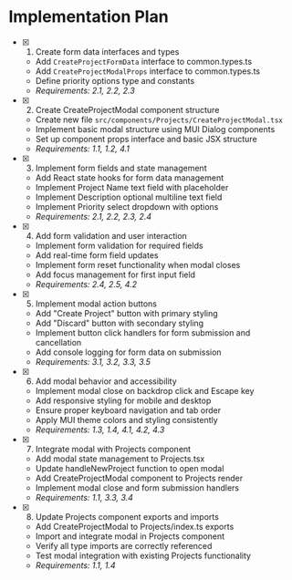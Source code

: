 # Implementation Plan

- [x] 1. Create form data interfaces and types
  - Add `CreateProjectFormData` interface to common.types.ts
  - Add `CreateProjectModalProps` interface to common.types.ts
  - Define priority options type and constants
  - _Requirements: 2.1, 2.2, 2.3_

- [x] 2. Create CreateProjectModal component structure
  - Create new file `src/components/Projects/CreateProjectModal.tsx`
  - Implement basic modal structure using MUI Dialog components
  - Set up component props interface and basic JSX structure
  - _Requirements: 1.1, 1.2, 4.1_

- [x] 3. Implement form fields and state management
  - Add React state hooks for form data management
  - Implement Project Name text field with placeholder
  - Implement Description optional multiline text field
  - Implement Priority select dropdown with options
  - _Requirements: 2.1, 2.2, 2.3, 2.4_

- [x] 4. Add form validation and user interaction
  - Implement form validation for required fields
  - Add real-time form field updates
  - Implement form reset functionality when modal closes
  - Add focus management for first input field
  - _Requirements: 2.4, 2.5, 4.2_

- [x] 5. Implement modal action buttons
  - Add "Create Project" button with primary styling
  - Add "Discard" button with secondary styling
  - Implement button click handlers for form submission and cancellation
  - Add console logging for form data on submission
  - _Requirements: 3.1, 3.2, 3.3, 3.5_

- [x] 6. Add modal behavior and accessibility
  - Implement modal close on backdrop click and Escape key
  - Add responsive styling for mobile and desktop
  - Ensure proper keyboard navigation and tab order
  - Apply MUI theme colors and styling consistently
  - _Requirements: 1.3, 1.4, 4.1, 4.2, 4.3_

- [x] 7. Integrate modal with Projects component
  - Add modal state management to Projects.tsx
  - Update handleNewProject function to open modal
  - Add CreateProjectModal component to Projects render
  - Implement modal close and form submission handlers
  - _Requirements: 1.1, 3.3, 3.4_

- [x] 8. Update Projects component exports and imports
  - Add CreateProjectModal to Projects/index.ts exports
  - Import and integrate modal in Projects component
  - Verify all type imports are correctly referenced
  - Test modal integration with existing Projects functionality
  - _Requirements: 1.1, 1.4_
